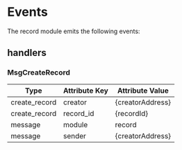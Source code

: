 <!--
order: 3
-->

# Events

The record module emits the following events:

## handlers

### MsgCreateRecord

| Type          | Attribute Key | Attribute Value  |
| ------------- | ------------- | ---------------- |
| create_record | creator       | {creatorAddress} |
| create_record | record_id     | {recordId}       |
| message       | module        | record           |
| message       | sender        | {creatorAddress} |